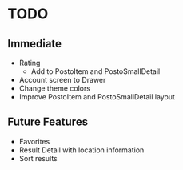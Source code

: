 # TODO

## Immediate

- Rating
  - Add to PostoItem and PostoSmallDetail
- Account screen to Drawer
- Change theme colors
- Improve PostoItem and PostoSmallDetail layout

## Future Features

- Favorites
- Result Detail with location information
- Sort results
